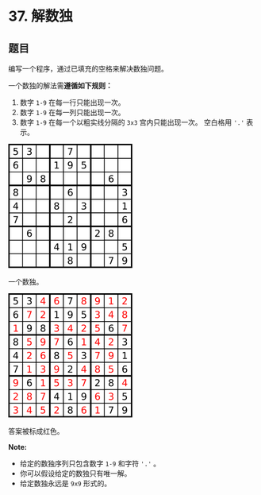 # 37. 解数独

## 题目

编写一个程序，通过已填充的空格来解决数独问题。

一个数独的解法需**遵循如下规则：**

1. 数字 `1-9` 在每一行只能出现一次。
2. 数字 `1-9` 在每一列只能出现一次。
3. 数字 `1-9` 在每一个以粗实线分隔的 `3x3` 宫内只能出现一次。
空白格用 `'.'` 表示。

![250px-Sudoku-by-L2G-20050714.svg](./img/250px-Sudoku-by-L2G-20050714.svg.webp)

一个数独。

![250px-Sudoku-by-L2G-20050714_solution.svg](./img/250px-Sudoku-by-L2G-20050714_solution.svg.webp)

答案被标成红色。

**Note:**

- 给定的数独序列只包含数字 `1-9` 和字符 `'.'` 。
- 你可以假设给定的数独只有唯一解。
- 给定数独永远是 `9x9` 形式的。